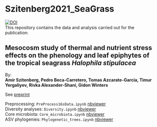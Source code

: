# Szitenberg2021_SeaGrass  
  
[![DOI](https://zenodo.org/badge/390300053.svg)](https://zenodo.org/badge/latestdoi/390300053)  
This repository contains the data and analysis carried out for the publication:  
## Mesocosm study of thermal and nutrient stress effects on the phenology and leaf epiphytes of the tropical seagrass *Halophila stipulacea*  
  
By:  
**Amir Szitenberg, Pedro Beca-Carretero, Tomas Azcarate-Garcia, Timur Yergaliyev, Rivka Alexander-Shani, Gidon Winters**

See [preprint](https://biorxiv.org/cgi/content/short/TBD)  
  
Preprocessing: `PreProcess16sData.ipynb` [nbviewer](https://nbviewer.jupyter.org/github/DSASC/Szitenberg2021_SeaGrass/blob/main/PreProcess16sData.ipynb)  
Diversity analyses: `Diversity.ipynb` [nbviewer](https://nbviewer.jupyter.org/github/DSASC/Szitenberg2021_SeaGrass/blob/main/Diversity.ipynb)   
Core microbiota: `Core_microbiota.ipynb` [nbviewer](https://nbviewer.jupyter.org/github/DSASC/Szitenberg2021_SeaGrass/blob/main/Core_microbiota.ipynb)    
ASV phylogenies: `Phylogenetic_trees.ipynb` [nbviewer](https://nbviewer.jupyter.org/github/DSASC/Szitenberg2021_SeaGrass/blob/main/Phylogenetic_trees.ipynb)

